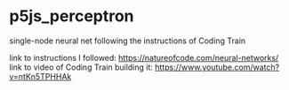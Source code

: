 # p5js_perceptron
single-node neural net following the instructions of Coding Train

link to instructions I followed: https://natureofcode.com/neural-networks/
link to video of Coding Train building it: https://www.youtube.com/watch?v=ntKn5TPHHAk
